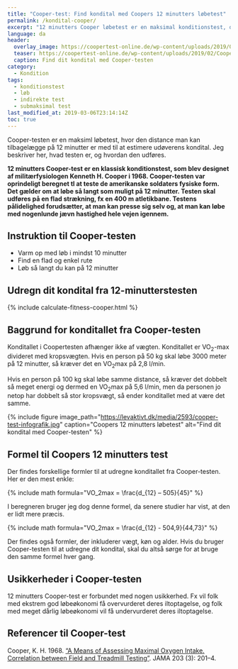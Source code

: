 ```yaml
---
title: "Cooper-test: Find kondital med Coopers 12 minutters løbetest"
permalink: /kondital-cooper/
excerpt: "12 minutters Cooper løbetest er en maksimal konditionstest, der estimerer konditallet ud fra den tilbagelagte distance opnået på Cooper-testen."
language: da
header:
  overlay_image: https://coopertest-online.de/wp-content/uploads/2019/02/Coopertest_Collage_368385_R_K_B_by_Kurt-Michel_pixelio.de_1100px-1.jpg
  teaser: https://coopertest-online.de/wp-content/uploads/2019/02/Coopertest_Collage_368385_R_K_B_by_Kurt-Michel_pixelio.de_1100px-1.jpg
  caption: Find dit kondital med Cooper-testen
category:
  - Kondition
tags:
  - konditionstest
  - løb
  - indirekte test
  - submaksimal test
last_modified_at: 2019-03-06T23:14:14Z
toc: true
---
```


Cooper-testen er en maksiml løbetest, hvor den distance man kan tilbagelægge på 12 minutter er med til at estimere udøverens kondital. Jeg beskriver her, hvad testen er, og hvordan den udføres.

**12 minutters Cooper-test er en klassisk konditionstest, som blev designet af militærfysiologen Kenneth H. Cooper i 1968. Cooper-testen var oprindeligt beregnet tl at teste de amerikanske soldaters fysiske form. Det gælder om at løbe så langt som muligt på 12 minutter. Testen skal udføres på en flad strækning, fx en 400 m atletikbane. Testens pålidelighed forudsætter, at man kan presse sig selv og, at man kan løbe med nogenlunde jævn hastighed hele vejen igennem.**

## Instruktion til Cooper-testen

- Varm op med løb i mindst 10 minutter
- Find en flad og enkel rute
- Løb så langt du kan på 12 minutter

## Udregn dit kondital fra 12-minutterstesten

{% include calculate-fitness-cooper.html %}

## Baggrund for konditallet fra Cooper-testen

Konditallet i Coopertesten afhænger ikke af vægten. Konditallet er VO<sub>2</sub>-max divideret med kropsvægten. Hvis en person på 50 kg skal løbe 3000 meter på 12 minutter, så kræver det en VO<sub>2</sub>max på 2,8 l/min.

Hvis en person på 100 kg skal løbe samme distance, så kræver det dobbelt så meget energi og dermed en VO<sub>2</sub>max på 5,6 l/min, men da personen jo netop har dobbelt så stor kropsvægt, så ender konditallet med at være det samme.

{% include figure image_path="https://levaktivt.dk/media/2593/cooper-test-infografik.jpg" caption="Coopers 12 minutters løbetest" alt="Find dit kondital med Cooper-testen" %}

## Formel til Coopers 12 minutters test

Der findes forskellige formler til at udregne konditallet fra Cooper-testen. Her er den mest enkle:

{% include math formula="VO_2max = \frac{d_{12} – 505}{45}" %}

I beregneren bruger jeg dog denne formel, da senere studier har vist, at den er lidt mere præcis.

{% include math formula="VO_2max = \frac{d_{12} - 504,9}{44,73}" %}

Der findes også formler, der inkluderer vægt, køn og alder. Hvis du bruger Cooper-testen til at udregne dit kondital, skal du altså sørge for at bruge den samme formel hver gang.

## Usikkerheder i Cooper-testen

12 minutters Cooper-test er forbundet med nogen usikkerhed. Fx vil folk med ekstrem god løbeøkonomi få overvurderet deres iltoptagelse, og folk med meget dårlig løbeøkonomi vil få undervurderet deres iltoptagelse.

## Referencer til Cooper-test

Cooper, K. H. 1968. [“A Means of Assessing Maximal Oxygen Intake. Correlation between Field and Treadmill Testing”](https://pubmed.ncbi.nlm.nih.gov/5694044/). JAMA 203 (3): 201–4.
